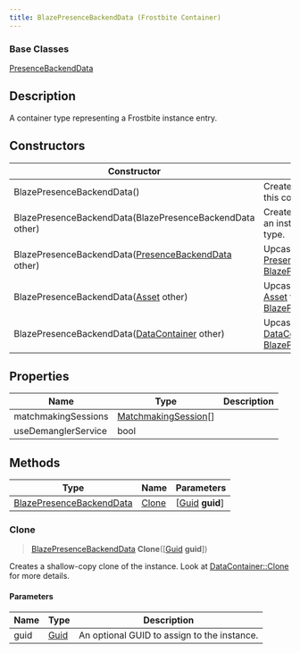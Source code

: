 ```yaml
---
title: BlazePresenceBackendData (Frostbite Container)
---
```

### Base Classes

[PresenceBackendData](PresenceBackendData)

## Description

A container type representing a Frostbite instance entry.

## Constructors

| Constructor                                                                         | Description                                                                                                                             |
| ----------------------------------------------------------------------------------- | --------------------------------------------------------------------------------------------------------------------------------------- |
| BlazePresenceBackendData()                                                          | Create a new instance of this container type.                                                                                           |
| BlazePresenceBackendData(BlazePresenceBackendData other)                            | Create a reference copy of an instance of the same type.                                                                                |
| BlazePresenceBackendData([PresenceBackendData](PresenceBackendData) other)          | Upcast an instance of type [PresenceBackendData](PresenceBackendData) to [BlazePresenceBackendData](BlazePresenceBackendData).          |
| BlazePresenceBackendData([Asset](Asset) other)                                      | Upcast an instance of type [Asset](Asset) to [BlazePresenceBackendData](BlazePresenceBackendData).                                      |
| BlazePresenceBackendData([DataContainer](/vext/ref/cls/shr/datacontainer) other) | Upcast an instance of type [DataContainer](/vext/ref/cls/shr/datacontainer) to [BlazePresenceBackendData](BlazePresenceBackendData). |

## Properties

| Name                | Type                                         | Description |
| ------------------- | -------------------------------------------- | ----------- |
| matchmakingSessions | [MatchmakingSession](MatchmakingSession)\[\] |             |
| useDemanglerService | bool                                         |             |

## Methods

| Type                                                 | Name            | Parameters                                     |
| ---------------------------------------------------- | --------------- | ---------------------------------------------- |
| [BlazePresenceBackendData](BlazePresenceBackendData) | [Clone](#clone) | \[[Guid](/vext/ref/cls/shr/guid) **guid**\] |

### Clone

> [BlazePresenceBackendData](BlazePresenceBackendData) **Clone**(\[[Guid](/vext/ref/cls/shr/guid) **guid**\])

Creates a shallow-copy clone of the instance. Look at [DataContainer::Clone](/vext/ref/cls/shr/datacontainer#clone) for more details.

#### Parameters

| Name | Type         | Description                                 |
| ---- | ------------ | ------------------------------------------- |
| guid | [Guid](Guid) | An optional GUID to assign to the instance. |
